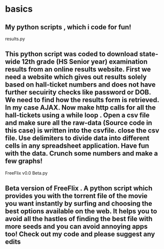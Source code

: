 # basics
My python scripts , which i code for fun!
-----------------------------------------
results.py

This python script was coded to download state-wide 12th grade (HS Senior year) examination results from an online results website. First we need a website which gives out results solely based on hall-ticket numbers and does not have further secuirity checks like password or DOB. We need to find how the results form is retrieved. In my case AJAX. Now make http calls for all the hall-tickets using a while loop . Open a csv file and make sure all the raw-data (Source code in this case) is written into the csvfile. close the csv file. Use delimiters to divide data into different cells in any spreadsheet application. Have fun with the data. Crunch some numbers and make a few graphs! 
-----------------------------------------
FreeFlix v0.0 Beta.py

Beta version of FreeFlix . A python script which provides you with the torrent file of the movie you want instantly by surfing and choosing the best options available on the web. It helps you to avoid all the hastles of finding the best file with more seeds and you can avoid annoying apps too! Check out my code and please suggest any edits
------------------------------------------

